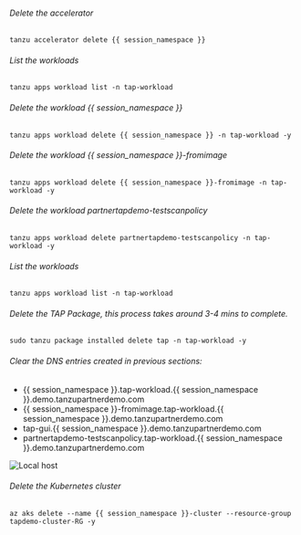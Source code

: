 ###### Delete the accelerator 

```execute
tanzu accelerator delete {{ session_namespace }}
```

###### List the workloads

```execute
tanzu apps workload list -n tap-workload
```

###### Delete the workload {{ session_namespace }}

```execute
tanzu apps workload delete {{ session_namespace }} -n tap-workload -y
```

###### Delete the workload {{ session_namespace }}-fromimage

```execute
tanzu apps workload delete {{ session_namespace }}-fromimage -n tap-workload -y
```

###### Delete the workload partnertapdemo-testscanpolicy

```execute
tanzu apps workload delete partnertapdemo-testscanpolicy -n tap-workload -y
```

###### List the workloads

```execute
tanzu apps workload list -n tap-workload
```

###### Delete the TAP Package, this process takes around 3-4 mins to complete. 

```execute
sudo tanzu package installed delete tap -n tap-workload -y
```

###### Clear the DNS entries created in previous sections: 

-   {{ session_namespace }}.tap-workload.{{ session_namespace }}.demo.tanzupartnerdemo.com
-   {{ session_namespace }}-fromimage.tap-workload.{{ session_namespace }}.demo.tanzupartnerdemo.com
-   tap-gui.{{ session_namespace }}.demo.tanzupartnerdemo.com
-   partnertapdemo-testscanpolicy.tap-workload.{{ session_namespace }}.demo.tanzupartnerdemo.com

![Local host](images/local-hosts.png)

###### Delete the Kubernetes cluster

```execute
az aks delete --name {{ session_namespace }}-cluster --resource-group tapdemo-cluster-RG -y
```

